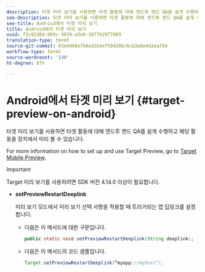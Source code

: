 ```yaml
---
description: 타겟 미리 보기를 사용하면 타겟 활동에 대해 엔드투 엔드 QA를 쉽게 수행하고 해당 활동을 장치에서 미리 볼 수 있습니다.
seo-description: 타겟 미리 보기를 사용하면 타겟 활동에 대해 엔드투 엔드 QA를 쉽게 수행하고 해당 활동을 장치에서 미리 볼 수 있습니다.
seo-title: Android에서 타겟 미리 보기
title: Android에서 타겟 미리 보기
uuid: f3c82d64-009c-4929-a5e6-3677b2977889
translation-type: tm+mt
source-git-commit: 83e6968efb0ed1b4ef504286c6cb2e8e4d2eaf94
workflow-type: tm+mt
source-wordcount: '139'
ht-degree: 87%

---
```



# Android에서 타겟 미리 보기 {#target-preview-on-android}

타겟 미리 보기를 사용하면 타겟 활동에 대해 엔드투 엔드 QA를 쉽게 수행하고 해당 활동을 장치에서 미리 볼 수 있습니다.

For more information on how to set up and use Target Preview, go to [Target Mobile Preview](https://docs.adobe.com/content/help/ko-KR/target/using/implement-target/mobile-apps/target-mobile-preview.html).

>[!IMPORTANT]
>
>Target 미리 보기를 사용하려면 SDK 버전 4.14.0 이상이 필요합니다.

* **setPreviewRestartDeeplink**

   미리 보기 모드에서 미리 보기 선택 사항을 적용할 때 트리거되는 앱 딥링크를 설정합니다.

   * 다음은 이 메서드에 대한 구문입니다.

      ```java
      public static void setPreviewRestartDeeplink(String deeplink);
      ```

   * 다음은 이 메서드의 코드 샘플입니다.

      ```java
      Target.setPreviewRestartDeeplink(“myapp://myhost”); 
      ```

